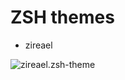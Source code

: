 # ZSH themes

+ zireael

![zireael.zsh-theme](https://github.com/mikelsr/unix-themes/blob/master/.web/zireael.zsh-theme.png "Zireael")

